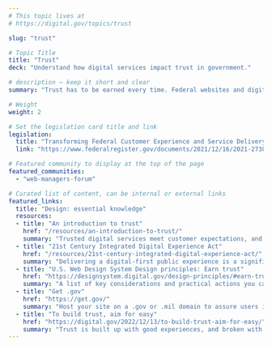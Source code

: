```yaml
---
# This topic lives at
# https://digital.gov/topics/trust

slug: "trust"

# Topic Title
title: "Trust"
deck: "Understand how digital services impact trust in government."

# description — keep it short and clear
summary: "Trust has to be earned every time. Federal websites and digital services can’t assume it. The guidance, resources, and community you find here will help to create government websites that inspire trust in federal digital resources."

# Weight
weight: 2

# Set the legislation card title and link
legislation:
  title: "Transforming Federal Customer Experience and Service Delivery To Rebuild Trust in Government"
  link: "https://www.federalregister.gov/documents/2021/12/16/2021-27380/transforming-federal-customer-experience-and-service-delivery-to-rebuild-trust-in-government"

# Featured community to display at the top of the page
featured_communities:
  - "web-managers-forum"

# Curated list of content, can be internal or external links
featured_links:
  title: "Design: essential knowledge"
  resources:
  - title: "An introduction to trust"
    href: "/resources/an-introduction-to-trust/"
    summary: "Trusted digital services meet customer expectations, and they are easy to find, understand, and use. Understand how digital services impact trust in government."
  - title: "21st Century Integrated Digital Experience Act"
    href: "/resources/21st-century-integrated-digital-experience-act/"
    summary: "Delivering a digital-first public experience is a significant opportunity to improve the lives of millions by making it easier to access the information and services they use and count on each and every day."
  - title: "U.S. Web Design System Design principles: Earn trust"
    href: "https://designsystem.digital.gov/design-principles/#earn-trust"
    summary: "A list of key considerations and practical actions you can take to earn trust with users."
  - title: "Get .gov"
    href: "https://get.gov/"
    summary: "Host your site on a .gov or .mil domain to assure users it’s an official government site."
  - title: "To build trust, aim for easy"
    href: "https://digital.gov/2022/12/13/to-build-trust-aim-for-easy/"
    summary: "Trust is built up with good experiences, and broken with bad ones. Build sites that build trust by considering user needs, respecting people’s time, and avoiding customer experience pitfalls."
---
```

